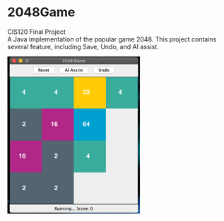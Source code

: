 # 2048Game
CIS120 Final Project
<br>
A Java implementation of the popular game 2048. This project contains several feature, including Save, Undo, and AI assist. 

<img src="https://github.com/Orang-utan/2048Game/blob/master/img/demo.png" width="300">
